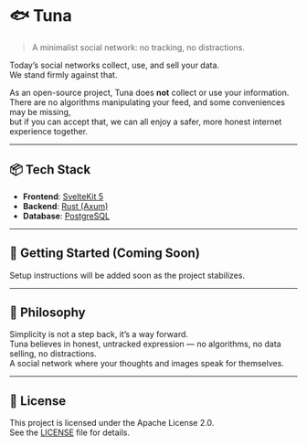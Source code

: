 # 🐟 Tuna

> A minimalist social network: no tracking, no distractions.

Today’s social networks collect, use, and sell your data.  
We stand firmly against that.

As an open-source project, Tuna does **not** collect or use your information.  
There are no algorithms manipulating your feed, and some conveniences may be missing,  
but if you can accept that, we can all enjoy a safer, more honest internet experience together.

---

## 📦 Tech Stack

- **Frontend**: [SvelteKit 5](https://kit.svelte.dev/)  
- **Backend**: [Rust (Axum)](https://github.com/tokio-rs/axum)  
- **Database**: [PostgreSQL](https://www.postgresql.org/)

---

## 🚀 Getting Started (Coming Soon)

Setup instructions will be added soon as the project stabilizes.

---

## 🤍 Philosophy

Simplicity is not a step back, it’s a way forward.  
Tuna believes in honest, untracked expression — no algorithms, no data selling, no distractions.  
A social network where your thoughts and images speak for themselves.

---

## 📄 License

This project is licensed under the Apache License 2.0.  
See the [LICENSE](./LICENSE) file for details.
